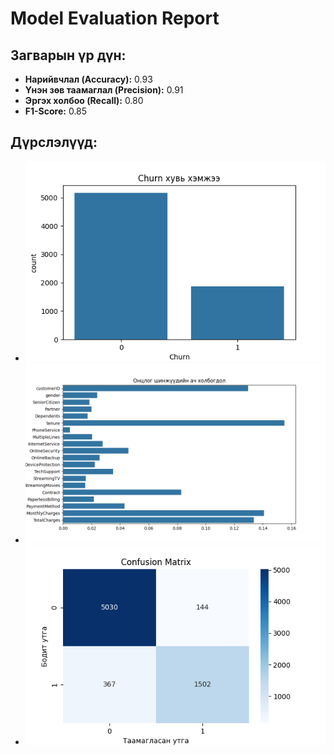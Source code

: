 
# Model Evaluation Report

## Загварын үр дүн:

- **Нарийвчлал (Accuracy):** 0.93
- **Үнэн зөв таамаглал (Precision):** 0.91
- **Эргэх холбоо (Recall):** 0.80
- **F1-Score:** 0.85

## Дүрслэлүүд:
- ![Churn Distribution](figures/churn_distribution.png)
- ![Feature Importance](figures/feature_importance.png)
- ![Confusion Matrix](figures/confusion_matrix.png)

